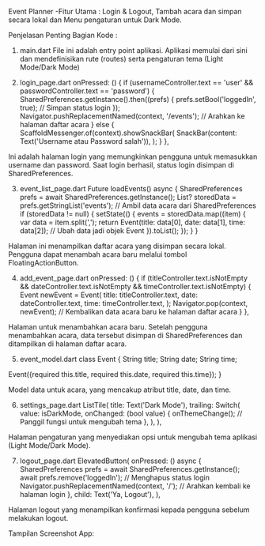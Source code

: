 Event Planner
-Fitur Utama : Login & Logout, Tambah acara dan simpan secara lokal dan Menu pengaturan untuk Dark Mode.

Penjelasan Penting Bagian Kode :
1. main.dart
File ini adalah entry point aplikasi. Aplikasi memulai dari sini dan mendefinisikan rute (routes) serta pengaturan tema (Light Mode/Dark Mode)

2. login_page.dart
   onPressed: () {
  if (usernameController.text == 'user' && passwordController.text == 'password') {
    SharedPreferences.getInstance().then((prefs) {
      prefs.setBool('loggedIn', true);  // Simpan status login
    });
    Navigator.pushReplacementNamed(context, '/events');  // Arahkan ke halaman daftar acara
  } else {
    ScaffoldMessenger.of(context).showSnackBar(
      SnackBar(content: Text('Username atau Password salah')),
    );
  }
},

Ini adalah halaman login yang memungkinkan pengguna untuk memasukkan username dan password. Saat login berhasil, status login disimpan di SharedPreferences.

3. event_list_page.dart
Future<void> loadEvents() async {
  SharedPreferences prefs = await SharedPreferences.getInstance();
  List<String>? storedData = prefs.getStringList('events');  // Ambil data acara dari SharedPreferences
  if (storedData != null) {
    setState(() {
      events = storedData.map((item) {
        var data = item.split(',');
        return Event(title: data[0], date: data[1], time: data[2]);  // Ubah data jadi objek Event
      }).toList();
    });
  }
}

Halaman ini menampilkan daftar acara yang disimpan secara lokal. Pengguna dapat menambah acara baru melalui tombol FloatingActionButton.

4. add_event_page.dart
onPressed: () {
  if (titleController.text.isNotEmpty && dateController.text.isNotEmpty && timeController.text.isNotEmpty) {
    Event newEvent = Event(
      title: titleController.text,
      date: dateController.text,
      time: timeController.text,
    );
    Navigator.pop(context, newEvent);  // Kembalikan data acara baru ke halaman daftar acara
  }
},

Halaman untuk menambahkan acara baru. Setelah pengguna menambahkan acara, data tersebut disimpan di SharedPreferences dan ditampilkan di halaman daftar acara.

5. event_model.dart
  class Event {
  String title;
  String date;
  String time;

  Event({required this.title, required this.date, required this.time});
}

Model data untuk acara, yang mencakup atribut title, date, dan time.

6. settings_page.dart
   ListTile(
  title: Text('Dark Mode'),
  trailing: Switch(
    value: isDarkMode,
    onChanged: (bool value) {
      onThemeChange();  // Panggil fungsi untuk mengubah tema
    },
  ),
),

Halaman pengaturan yang menyediakan opsi untuk mengubah tema aplikasi (Light Mode/Dark Mode).

7. logout_page.dart
   ElevatedButton(
  onPressed: () async {
    SharedPreferences prefs = await SharedPreferences.getInstance();
    await prefs.remove('loggedIn');  // Menghapus status login
    Navigator.pushReplacementNamed(context, '/');  // Arahkan kembali ke halaman login
  },
  child: Text('Ya, Logout'),
),

Halaman logout yang menampilkan konfirmasi kepada pengguna sebelum melakukan logout.

Tampilan Screenshot App:
